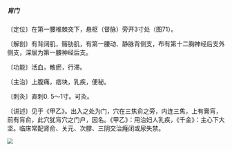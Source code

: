 ##### 肓门

〔定位〕在第一腰椎棘突下，悬枢（督脉）旁开3寸处（图71）。

〔解剖〕有背阔肌，髂肋肌，有第一腰动、静脉背侧支，布有第十二胸神经后支外侧支，深层为第一腰神经后支。

〔功能〕活血，散瘀，行滞。

〔主治〕上腹痛，痞块，乳疾，便秘。

〔刺灸〕直刺0. 5〜1寸。可灸。

〔讲述〕见于《甲乙》。出入之处为门，穴在三焦俞之旁，内连三焦，上有膏肓，前有肓俞，此穴犹肓穴之门户，因名。《甲乙》：用治妇人乳疾，《千金》：主心下大坚。临床常配肾俞、关元、次髎、三阴交治癃闭或尿失禁。

<img src="img/图71.jpg" style="zoom:80%;" />
